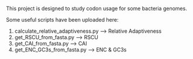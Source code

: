 This project is designed to study codon usage for some bacteria genomes.
 
Some useful scripts have been uploaded here:

1. calculate_relative_adaptiveness.py --> Relative Adaptiveness
2. get_RSCU_from_fasta.py --> RSCU
3. get_CAI_from_fasta.py --> CAI
4. get_ENC_GC3s_from_fasta.py --> ENC & GC3s
